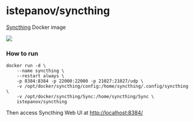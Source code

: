 istepanov/syncthing
===================

[Syncthing](http://syncthing.net/) Docker image

[![](https://images.microbadger.com/badges/version/istepanov/syncthing.svg)](https://microbadger.com/images/istepanov/syncthing "Get your own version badge on microbadger.com")

### How to run

    docker run -d \
        --name syncthing \
        --restart always \
        -p 8384:8384 -p 22000:22000 -p 21027:21027/udp \
        -v /opt/docker/syncthing/config:/home/syncthing/.config/syncthing \
        -v /opt/docker/syncthing/Sync:/home/syncthing/Sync \
        istepanov/syncthing

Then access Syncthing Web UI at [http://localhost:8384/]()
